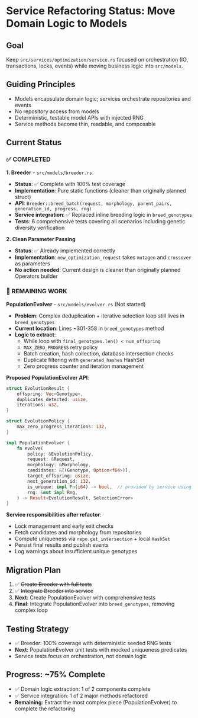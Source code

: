 # Service Refactoring Status: Move Domain Logic to Models

## Goal
Keep `src/services/optimization/service.rs` focused on orchestration (IO, transactions, locks, events) while moving business logic into `src/models`.

## Guiding Principles
- Models encapsulate domain logic; services orchestrate repositories and events
- No repository access from models
- Deterministic, testable model APIs with injected RNG
- Service methods become thin, readable, and composable

## Current Status

### ✅ COMPLETED

**1. Breeder** - `src/models/breeder.rs`
- **Status**: ✅ Complete with 100% test coverage
- **Implementation**: Pure static functions (cleaner than originally planned struct)
- **API**: `Breeder::breed_batch(request, morphology, parent_pairs, generation_id, progress, rng)`
- **Service integration**: ✅ Replaced inline breeding logic in `breed_genotypes`
- **Tests**: 6 comprehensive tests covering all scenarios including genetic diversity verification

**2. Clean Parameter Passing**
- **Status**: ✅ Already implemented correctly
- **Implementation**: `new_optimization_request` takes `mutagen` and `crossover` as parameters
- **No action needed**: Current design is cleaner than originally planned Operators builder

### 🚧 REMAINING WORK

**PopulationEvolver** - `src/models/evolver.rs` (Not started)
- **Problem**: Complex deduplication + iterative selection loop still lives in `breed_genotypes`
- **Current location**: Lines ~301-358 in `breed_genotypes` method
- **Logic to extract**:
  - While loop with `final_genotypes.len() < num_offspring`
  - `MAX_ZERO_PROGRESS` retry policy
  - Batch creation, hash collection, database intersection checks
  - Duplicate filtering with `generated_hashes` HashSet
  - Zero progress counter and iteration management

**Proposed PopulationEvolver API**:
```rust
struct EvolutionResult {
    offspring: Vec<Genotype>,
    duplicates_detected: usize,
    iterations: u32,
}

struct EvolutionPolicy {
    max_zero_progress_iterations: i32,
}

impl PopulationEvolver {
    fn evolve(
        policy: &EvolutionPolicy,
        request: &Request,
        morphology: &Morphology, 
        candidates: &[(Genotype, Option<f64>)],
        target_offspring: usize,
        next_generation_id: i32,
        is_unique: impl Fn(i64) -> bool,  // provided by service using repo + local HashSet
        rng: &mut impl Rng,
    ) -> Result<EvolutionResult, SelectionError>
}
```

**Service responsibilities after refactor**:
- Lock management and early exit checks
- Fetch candidates and morphology from repositories
- Compute uniqueness via `repo.get_intersection` + local `HashSet`
- Persist final results and publish events
- Log warnings about insufficient unique genotypes

## Migration Plan
1. ✅ ~~Create Breeder with full tests~~
2. ✅ ~~Integrate Breeder into service~~
3. **Next**: Create PopulationEvolver with comprehensive tests
4. **Final**: Integrate PopulationEvolver into `breed_genotypes`, removing complex loop

## Testing Strategy
- ✅ Breeder: 100% coverage with deterministic seeded RNG tests
- **Next**: PopulationEvolver unit tests with mocked uniqueness predicates
- Service tests focus on orchestration, not domain logic

## Progress: ~75% Complete
- ✅ Domain logic extraction: 1 of 2 components complete
- ✅ Service integration: 1 of 2 major methods refactored
- **Remaining**: Extract the most complex piece (PopulationEvolver) to complete the refactoring
